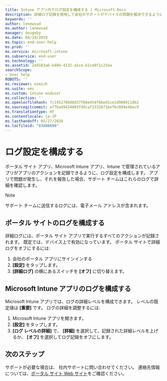 ```yaml
---
title: Intune アプリ内でログ設定を構成する | Microsoft Docs
description: 詳細ログ記録を使用して会社のサポートがデバイスの問題を解決できるようにする
keywords: ''
author: lenewsad
ms.author: lanewsad
manager: dougeby
ms.date: 04/19/2019
ms.topic: end-user-help
ms.prod: ''
ms.service: microsoft-intune
ms.subservice: end-user
ms.technology: ''
ms.assetid: 2a9183a6-b40d-4132-a1ce-61ce0f1c23aa
searchScope:
- User help
ROBOTS: ''
ms.reviewer: esmich
ms.suite: ems
ms.custom: intune-enduser
ms.collection: ''
ms.openlocfilehash: 7c1452788d8d37f68e454f6bed1ce1d900911db2
ms.sourcegitcommit: a77ba49424803fddcaf23326f1befbc004e48ac9
ms.translationtype: HT
ms.contentlocale: ja-JP
ms.lasthandoff: 05/27/2020
ms.locfileid: "83880690"
---
```

# <a name="configure-logging-settings"></a>ログ設定を構成する

ポータル サイト アプリ、Microsoft Intune アプリ、Intune で管理されているアプリがアプリのアクションを記録できるように、ログ設定を構成します。 アプリで問題が発生し、それを報告した場合、サポート チームはこれらのログで詳細を確認します。 

> [!NOTE]
> サポート チームに送信するログには、電子メール アドレスが含まれます。  

## <a name="configure-company-portal-logging"></a>ポータル サイトのログを構成する
詳細ログには、ポータル サイト アプリで実行するすべてのアクションが記録されます。 既定では、デバイス上で有効になっています。 ポータル サイトで詳細ログをオフにするには:  

1. 会社のポータル アプリにサインインする
2. **[設定]** をタップします。
3. **[詳細ログ]** の横にあるスイッチを **[オフ]** に切り替えます。

## <a name="configure-microsoft-intune-app-logging"></a>Microsoft Intune アプリのログを構成する
Microsoft Intune アプリでは、ログの詳細レベルを構成できます。 レベルの既定値は **[重要]** です。 ログの詳細を調整するには:  

1. Microsoft Intune アプリを開きます。  
2. **[設定]** をタップします。  
3. **[ログ レベルの詳細]** で、 **[詳細]** を選択して、記録された詳細レベルを上げるか、 **[オフ]** を選択してログ記録をオフにします。  

## <a name="next-steps"></a>次のステップ  

サポートが必要な場合は、 社内サポートに問い合わせてください。 連絡先情報については、[ポータル サイト Web サイト](https://go.microsoft.com/fwlink/?linkid=2010980)をご確認ください。  
